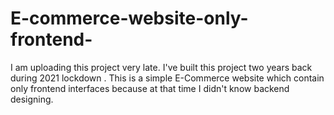 # E-commerce-website-only-frontend-
I am uploading this project very late. I've built this project two years back during 2021 lockdown . This is a simple E-Commerce website which contain only frontend interfaces because at that time I didn't know backend designing. 
